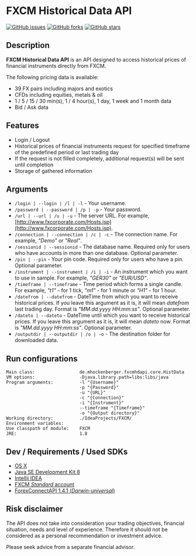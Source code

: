 # FXCM Historical Data API

[![GitHub issues](https://img.shields.io/github/issues/mhockenberger/fxcm-historical-data-api.svg)](https://github.com/mhockenberger/fxcm-historical-data-api/issues) [![GitHub forks](https://img.shields.io/github/forks/mhockenberger/fxcm-historical-data-api.svg)](https://github.com/mhockenberger/fxcm-historical-data-api/network) [![GitHub stars](https://img.shields.io/github/stars/mhockenberger/fxcm-historical-data-api.svg)](https://github.com/mhockenberger/fxcm-historical-data-api/stargazers)

## Description

**FXCM Historical Data API** is an API designed to access historical prices of financial instruments directly from FXCM.

The following pricing data is available:

* 39 FX pairs including majors and exotics
* CFDs including equities, metals & oil
* 1 / 5 / 15 / 30 min(s), 1 / 4 hour(s), 1 day, 1 week and 1 month data
* Bid / Ask data

## Features

* Login / Logout
* Historical prices of financial instruments request for specified timeframe of the predefined period or last trading day
* If the request is not filled completely, additional request(s) will be sent until completion
* Storage of gathered information

## Arguments

* `/login | --login | /l | -l` - Your username.
* `/password | --password | /p | -p` - Your password.
* `/url | --url | /u | -u` - The server URL. For example, [http://www.fxcorporate.com/Hosts.jsp](http://www.fxcorporate.com/Hosts.jsp). 
* `/connection | --connection | /c | -c` - The connection name. For example, *"Demo"* or *"Real"*.
* `/sessionid | --sessionid` - The database name. Required only for users who have accounts in more than one database. Optional parameter.
* `/pin | --pin` - Your pin code. Required only for users who have a pin. Optional parameter.
* `/instrument | --instrument | /i | -i` - An instrument which you want to use in sample. For example, *"GER30"* or *"EUR/USD"*.
* `/timeframe | --timeframe` - Time period which forms a single candle. For example, *"t1"* - for 1 tick, *"m1"* - for 1 minute or *"H1"* - for 1 hour.
* `/datefrom | --datefrom` - DateTime from which you want to receive historical prices. If you leave this argument as it is, it will mean *datefrom* last trading day. Format is *"MM.dd.yyyy HH:mm:ss"*. Optional parameter.
* `/dateto | --dateto` - DateTime until which you want to receive historical prices. If you leave this argument as it is, it will mean *dateto* now. Format is *"MM.dd.yyyy HH:mm:ss"*. Optional parameter.
* `/outputdir | --outputdir | /o | -o` - The destination folder for downloaded data.

## Run configurations

```
Main class: 				de.mhockenberger.fxcmhdapi.core.HistData
VM options: 				-Djava.library.path=libs:libs/java
Program arguments:			-l "{Username}"
							-p "{Password}"
							-u "{URL}"
							-c "{Connection}" 
							-i "{Instrument}"
							--timeframe "{Timeframe}"
							-o "{Output directory}"
Working directory:			./IdeaProjects/FXCM/
Environment variables:
Use classpath of module:	FXCM
JRE:						1.8
```

## Dev / Requirements / Used SDKs

* [OS X](http://www.apple.com/de/downloads/)
* [Java SE Development Kit 8](http://www.oracle.com/technetwork/java/javase/downloads/jdk8-downloads-2133151.html)
* [Intellij IDEA](https://www.jetbrains.com/idea/)
* [FXCM *Standard* account](https://www.fxcm.com/de/forex-konto-eroeffnung/)
* [ForexConnectAPI 1.4.1 (*Darwin-universal*)](http://fxcodebase.com/wiki/index.php/Download#Beta_Release_.281.4.1.29)

## Risk disclaimer

The API does not take into consideration your trading objectives, financial situation, needs and level of experience. Therefore it should not be considered as a personal recommendation or investment advice. 

Please seek advice from a separate financial advisor.